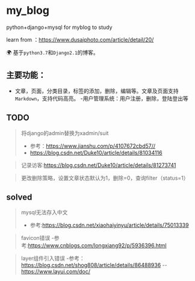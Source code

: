 # my_blog
python+django+mysql for myblog to study

learn from ：https://www.dusaiphoto.com/article/detail/20/

🌍
基于`python3.7`和`Django2.1`的博客。   


## 主要功能：
- 文章，页面，分类目录，标签的添加，删除，编辑等。文章及页面支持`Markdown`，支持代码高亮。
-用户管理系统：用户注册，删除，登陆登出等


## TODO
> 将django的admin替换为xadmin/suit
> - 参考：https://www.jianshu.com/p/4107672cbd57//
> - https://blog.csdn.net/Duke10/article/details/81034116

> 记录访客:https://blog.csdn.net/Duke10/article/details/81273741

> 更改删除策略，设置文章状态默认为1，删除=0，查询filter（status=1）

## solved
> mysql无法存入中文
> - 参考:https://blog.csdn.net/xiaohaiyinyu/article/details/75013339

>favicon错误
> -参考:https://www.cnblogs.com/longxiang92/p/5936396.html

>layer组件引入错误
> -参考：https://blog.csdn.net/shog808/article/details/86488936
> -- https://www.layui.com/doc/